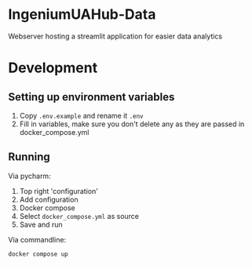 # IngeniumUAHub-Data
Webserver hosting a streamlit application for easier data analytics

# Development
## Setting up environment variables
1) Copy `.env.example` and rename it `.env`
2) Fill in variables, make sure you don't delete any as they are passed in docker_compose.yml

## Running
Via pycharm:
1) Top right 'configuration'
2) Add configuration
3) Docker compose
4) Select `docker_compose.yml` as source
5) Save and run

Via commandline:
```
docker compose up
```
